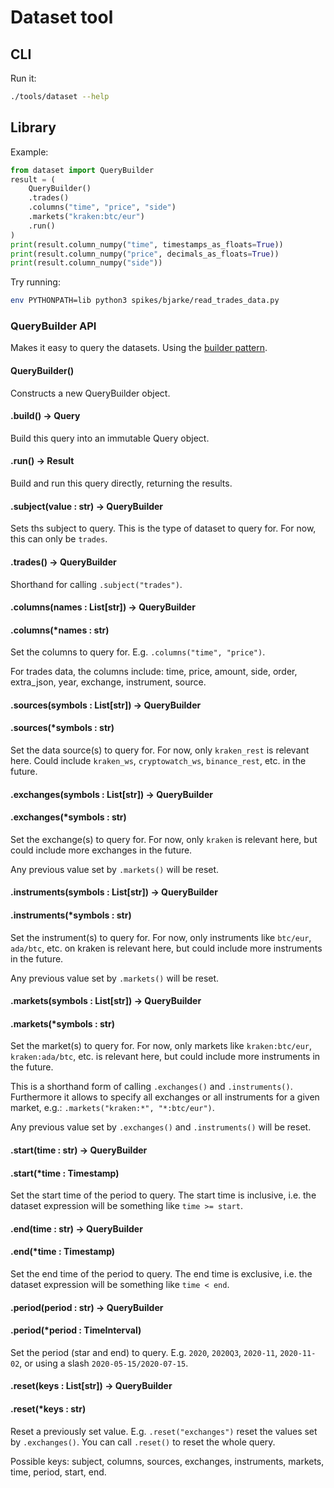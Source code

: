 # Dataset tool

## CLI

Run it:

```bash
./tools/dataset --help
```

## Library

Example:

```python
from dataset import QueryBuilder
result = (
    QueryBuilder()
    .trades()
    .columns("time", "price", "side")
    .markets("kraken:btc/eur")
    .run()
)
print(result.column_numpy("time", timestamps_as_floats=True))
print(result.column_numpy("price", decimals_as_floats=True))
print(result.column_numpy("side"))
```

Try running:

```bash
env PYTHONPATH=lib python3 spikes/bjarke/read_trades_data.py
```

### QueryBuilder API

Makes it easy to query the datasets. Using the [builder pattern](https://en.wikipedia.org/wiki/Builder_pattern).

#### QueryBuilder()

Constructs a new QueryBuilder object.

#### .build() -> Query

Build this query into an immutable Query object.

#### .run() -> Result

Build and run this query directly, returning the results.

#### .subject(value : str) -> QueryBuilder

Sets ths subject to query. This is the type of dataset to query for. For now, this can only be `trades`.

#### .trades() -> QueryBuilder

Shorthand for calling `.subject("trades")`.

#### .columns(names : List[str]) -> QueryBuilder

#### .columns(\*names : str)

Set the columns to query for. E.g. `.columns("time", "price")`.

For trades data, the columns include: time, price, amount, side, order, extra_json, year, exchange, instrument, source.

#### .sources(symbols : List[str]) -> QueryBuilder

#### .sources(\*symbols : str)

Set the data source(s) to query for. For now, only `kraken_rest` is relevant here. Could include `kraken_ws`, `cryptowatch_ws`, `binance_rest`, etc. in the future.

#### .exchanges(symbols : List[str]) -> QueryBuilder

#### .exchanges(\*symbols : str)

Set the exchange(s) to query for. For now, only `kraken` is relevant here, but could include more exchanges in the future.

Any previous value set by `.markets()` will be reset.

#### .instruments(symbols : List[str]) -> QueryBuilder

#### .instruments(\*symbols : str)

Set the instrument(s) to query for. For now, only instruments like `btc/eur`, `ada/btc`, etc. on kraken is relevant here, but could include more instruments in the future.

Any previous value set by `.markets()` will be reset.

#### .markets(symbols : List[str]) -> QueryBuilder

#### .markets(\*symbols : str)

Set the market(s) to query for. For now, only markets like `kraken:btc/eur`, `kraken:ada/btc`, etc. is relevant here, but could include more instruments in the future.

This is a shorthand form of calling `.exchanges()` and `.instruments()`. Furthermore it allows to specify all exchanges or all instruments for a given market, e.g.: `.markets("kraken:*", "*:btc/eur")`.

Any previous value set by `.exchanges()` and `.instruments()` will be reset.

#### .start(time : str) -> QueryBuilder

#### .start(\*time : Timestamp)

Set the start time of the period to query. The start time is inclusive, i.e. the dataset expression will be something like `time >= start`.

#### .end(time : str) -> QueryBuilder

#### .end(\*time : Timestamp)

Set the end time of the period to query. The end time is exclusive, i.e. the dataset expression will be something like `time < end`.

#### .period(period : str) -> QueryBuilder

#### .period(\*period : TimeInterval)

Set the period (star and end) to query. E.g. `2020`, `2020Q3`, `2020-11`, `2020-11-02`, or using a slash `2020-05-15/2020-07-15`.

#### .reset(keys : List[str]) -> QueryBuilder

#### .reset(\*keys : str)

Reset a previously set value. E.g. `.reset("exchanges")` reset the values set by `.exchanges()`. You can call `.reset()` to reset the whole query.

Possible keys: subject, columns, sources, exchanges, instruments, markets, time, period, start, end.
